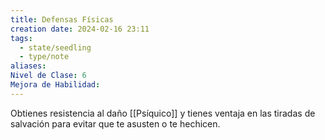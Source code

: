 ```yaml
---
title: Defensas Físicas
creation date: 2024-02-16 23:11
tags:
  - state/seedling
  - type/note
aliases: 
Nivel de Clase: 6
Mejora de Habilidad:
---
```

Obtienes resistencia al daño [[Psíquico]] y tienes ventaja en las tiradas de salvación para evitar que te asusten o te hechicen.

